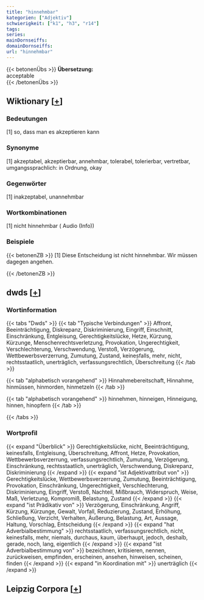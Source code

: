 ```yaml
---
title: "hinnehmbar"
kategorien: ["Adjektiv"]
schwierigkeit: ["k1", "h3", "r14"]
tags:
series:
mainDornseiffs:
domainDornseiffs:
url: "hinnehmbar"
---
```


{{< betonenÜbs >}}
**Übersetzung:**  
acceptable  
{{< /betonenÜbs >}}

## Wiktionary [[+](https://de.wiktionary.org/wiki/hinnehmbar)]

### Bedeutungen
[1] so, dass man es akzeptieren kann  

### Synonyme
[1] akzeptabel, akzeptierbar, annehmbar, tolerabel, tolerierbar, vertretbar, umgangssprachlich: in Ordnung, okay  

### Gegenwörter
[1] inakzeptabel, unannehmbar  

### Wortkombinationen
[1] nicht hinnehmbar ( Audio (Info))  

### Beispiele
{{< betonenZB >}}
[1] Diese Entscheidung ist nicht hinnehmbar. Wir müssen dagegen angehen.  

{{< /betonenZB >}}


## dwds [[+](https://www.dwds.de/wb/hinnehmbar)]

### Wortinformation
{{< tabs "Dwds" >}}
{{< tab "Typische Verbindungen" >}}
Affront, Beeinträchtigung, Diskrepanz, Diskriminierung, Eingriff, Einschnitt, Einschränkung, Entgleisung, Gerechtigkeitslücke, Hetze, Kürzung, Kürzunge, Menschenrechtsverletzung, Provokation, Ungerechtigkeit, Verschlechterung, Verschwendung, Verstoß, Verzögerung, Wettbewerbsverzerrung, Zumutung, Zustand, keinesfalls, mehr, nicht, rechtsstaatlich, unerträglich, verfassungsrechtlich, Überschreitung
{{< /tab >}}

{{< tab "alphabetisch vorangehend" >}}
Hinnahmebereitschaft, Hinnahme, hinmüssen, hinmorden, hinmetzeln
{{< /tab >}}

{{< tab "alphabetisch vorangehend" >}}
hinnehmen, hinneigen, Hinneigung, hinnen, hinopfern
{{< /tab >}}

{{< /tabs >}}

### Wortprofil
{{< expand "Überblick" >}} Gerechtigkeitslücke, nicht, Beeinträchtigung, keinesfalls, Entgleisung, Überschreitung, Affront, Hetze, Provokation, Wettbewerbsverzerrung, verfassungsrechtlich, Zumutung, Verzögerung, Einschränkung, rechtsstaatlich, unerträglich, Verschwendung, Diskrepanz, Diskriminierung {{< /expand >}}
{{< expand "ist Adjektivattribut von" >}} Gerechtigkeitslücke, Wettbewerbsverzerrung, Zumutung, Beeinträchtigung, Provokation, Einschränkung, Ungerechtigkeit, Verschlechterung, Diskriminierung, Eingriff, Verstoß, Nachteil, Mißbrauch, Widerspruch, Weise, Maß, Verletzung, Kompromiß, Belastung, Zustand {{< /expand >}}
{{< expand "ist Prädikativ von" >}} Verzögerung, Einschränkung, Angriff, Kürzung, Kürzunge, Gewalt, Vorfall, Reduzierung, Zustand, Erhöhung, Schließung, Verzicht, Verhalten, Äußerung, Belastung, Art, Aussage, Haltung, Vorschlag, Entscheidung {{< /expand >}}
{{< expand "hat Adverbialbestimmung" >}} rechtsstaatlich, verfassungsrechtlich, nicht, keinesfalls, mehr, niemals, durchaus, kaum, überhaupt, jedoch, deshalb, gerade, noch, lang, eigentlich {{< /expand >}}
{{< expand "ist Adverbialbestimmung von" >}} bezeichnen, kritisieren, nennen, zurückweisen, empfinden, erscheinen, ansehen, hinweisen, scheinen, finden {{< /expand >}}
{{< expand "in Koordination mit" >}} unerträglich {{< /expand >}}

## Leipzig Corpora [[+](https://corpora.uni-leipzig.de/en/res?word=hinnehmbar&corpusId=deu_newscrawl-public_2018)]

